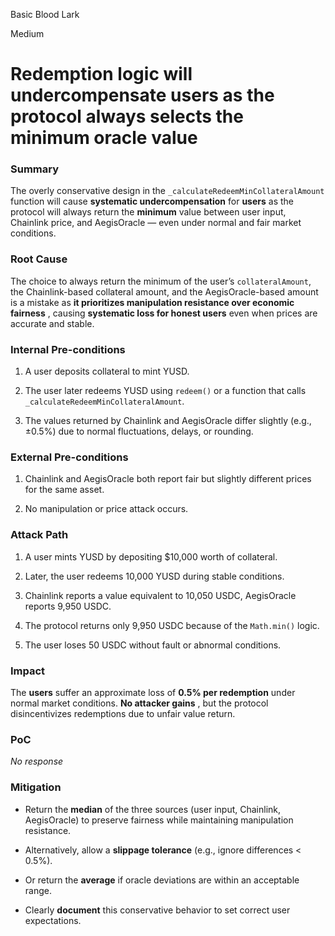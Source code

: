 Basic Blood Lark

Medium

# Redemption logic will undercompensate users as the protocol always selects the minimum oracle value

### Summary

The overly conservative design in the `_calculateRedeemMinCollateralAmount` function will cause **systematic undercompensation**  for **users**  as the protocol will always return the **minimum**  value between user input, Chainlink price, and AegisOracle — even under normal and fair market conditions.


### Root Cause

The choice to always return the minimum of the user’s `collateralAmount`, the Chainlink-based collateral amount, and the AegisOracle-based amount is a mistake as **it prioritizes manipulation resistance over economic fairness** , causing **systematic loss for honest users**  even when prices are accurate and stable.


### Internal Pre-conditions

1. A user deposits collateral to mint YUSD.
 
2. The user later redeems YUSD using `redeem()` or a function that calls `_calculateRedeemMinCollateralAmount`.
 
3. The values returned by Chainlink and AegisOracle differ slightly (e.g., ±0.5%) due to normal fluctuations, delays, or rounding.


### External Pre-conditions

1. Chainlink and AegisOracle both report fair but slightly different prices for the same asset.
 
2. No manipulation or price attack occurs.

### Attack Path

1. A user mints YUSD by depositing $10,000 worth of collateral.
 
2. Later, the user redeems 10,000 YUSD during stable conditions.
 
3. Chainlink reports a value equivalent to 10,050 USDC, AegisOracle reports 9,950 USDC.
 
4. The protocol returns only 9,950 USDC because of the `Math.min()` logic.
 
5. The user loses 50 USDC without fault or abnormal conditions.



### Impact

The **users**  suffer an approximate loss of **0.5% per redemption**  under normal market conditions. **No attacker gains** , but the protocol disincentivizes redemptions due to unfair value return.

### PoC

_No response_

### Mitigation

- Return the **median**  of the three sources (user input, Chainlink, AegisOracle) to preserve fairness while maintaining manipulation resistance.
 
- Alternatively, allow a **slippage tolerance**  (e.g., ignore differences < 0.5%).
 
- Or return the **average**  if oracle deviations are within an acceptable range.
 
- Clearly **document**  this conservative behavior to set correct user expectations.
